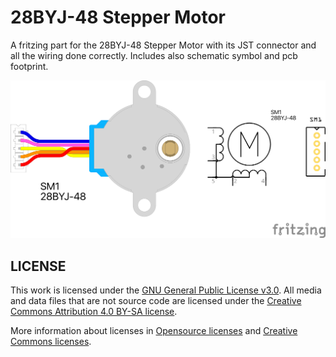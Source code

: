 # 28BYJ-48 Stepper Motor
A fritzing part for the 28BYJ-48 Stepper Motor with its JST connector and all the wiring done correctly. Includes also schematic symbol and pcb footprint.

![28BYJ-48-motor](28BYJ-48-motor.png)

## LICENSE

This work is licensed under the [GNU General Public License v3.0](../LICENSE-GPLV30). All media and data files that are not source code are licensed under the [Creative Commons Attribution 4.0 BY-SA license](../LICENSE-CCBYSA40).

More information about licenses in [Opensource licenses](https://opensource.org/licenses/) and [Creative Commons licenses](https://creativecommons.org/licenses/).
